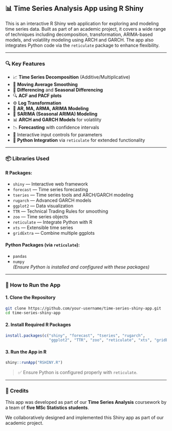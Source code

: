 ## 📊 Time Series Analysis App using R Shiny

This is an interactive R Shiny web application for exploring and modeling time series data. Built as part of an academic project, it covers a wide range of techniques including decomposition, transformation, ARIMA-based models, and volatility modeling using ARCH and GARCH. The app also integrates Python code via the `reticulate` package to enhance flexibility.

---

### 🔍 Key Features

- 📈 **Time Series Decomposition** (Additive/Multiplicative)
- 🔁 **Moving Average Smoothing**
- 🔂 **Differencing** and **Seasonal Differencing**
- 🔍 **ACF and PACF plots**
- ⚙️ **Log Transformation**
- 🧠 **AR, MA, ARMA, ARIMA Modeling**
- 📆 **SARIMA (Seasonal ARIMA) Modeling**
- 📊 **ARCH and GARCH Models** for volatility
- 📉 **Forecasting** with confidence intervals
- 🔧 Interactive input controls for parameters
- 🐍 **Python Integration** via `reticulate` for extended functionality

---

### 📦 Libraries Used

#### R Packages:
- `shiny` — Interactive web framework  
- `forecast` — Time series forecasting  
- `tseries` — Time series tools and ARCH/GARCH modeling  
- `rugarch` — Advanced GARCH models  
- `ggplot2` — Data visualization  
- `TTR` — Technical Trading Rules for smoothing  
- `zoo` — Time series objects  
- `reticulate` — Integrate Python with R  
- `xts` — Extensible time series  
- `gridExtra` — Combine multiple ggplots  

#### Python Packages (via `reticulate`):
- `pandas`  
- `numpy`  
*(Ensure Python is installed and configured with these packages)*

---

### 🚀 How to Run the App

#### 1. **Clone the Repository**
```bash
git clone https://github.com/your-username/time-series-shiny-app.git
cd time-series-shiny-app
```

#### 2. **Install Required R Packages**
```R
install.packages(c("shiny", "forecast", "tseries", "rugarch", 
                   "ggplot2", "TTR", "zoo", "reticulate", "xts", "gridExtra"))
```

#### 3. **Run the App in R**
```R
shiny::runApp("RSHINY.R")
```

> ✅ Ensure Python is configured properly with `reticulate`.

---

### 👥 Credits

This app was developed as part of our **Time Series Analysis** coursework by a team of **five MSc Statistics students**.

We collaboratively designed and implemented this Shiny app as part of our academic project.

